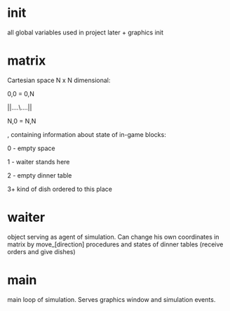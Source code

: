 # __init__

all global variables used in project later + graphics init

# matrix

Cartesian space N x N dimensional:

0,0 = 0,N
 
 ||....\\....||
 
N,0 = N,N


, containing information about state of in-game blocks:

0 - empty space

1 - waiter stands here

2 - empty dinner table

3+  kind of dish ordered to this place

# waiter

object serving as agent of simulation. Can change his own coordinates in matrix by move_[direction] procedures and states of dinner tables (receive orders and give dishes) 

# main

main loop of simulation. Serves graphics window and simulation events.
